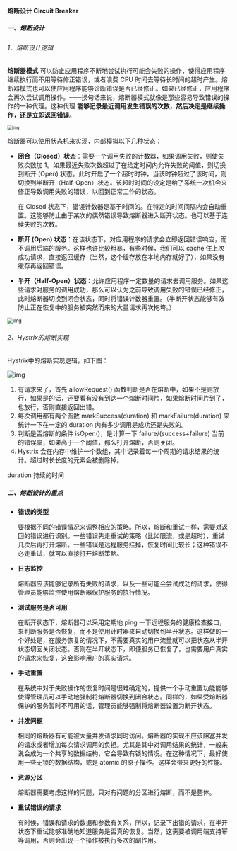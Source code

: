 #### 熔断设计 Circuit Breaker

##### 一、熔断设计

###### 1、熔断设计逻辑

**熔断器模式** 可以防止应用程序不断地尝试执行可能会失败的操作，使得应用程序继续执行而不用等待修正错误，或者浪费 CPU 时间去等待长时间的超时产生。熔断器模式也可以使应用程序能够诊断错误是否已经修正。如果已经修正，应用程序会再次尝试调用操作。——换句话来说，熔断器模式就像是那些容易导致错误的操作的一种代理。这种代理 **能够记录最近调用发生错误的次数，然后决定是继续操作，还是立即返回错误**。

<img src="https://liuyang-picbed.oss-cn-shanghai.aliyuncs.com/img/850b613bae392236fdd097c70f7a5093.png" alt="img" style="zoom: 67%;" />

熔断器可以使用状态机来实现，内部模拟以下几种状态：

- **闭合（Closed）状态**：需要一个调用失败的计数器，如果调用失败，则使失败次数加 1。如果最近失败次数超过了在给定时间内允许失败的阈值，则切换到断开 (Open) 状态。此时开启了一个超时时钟，当该时钟超过了该时间，则切换到半断开（Half-Open）状态。该超时时间的设定是给了系统一次机会来修正导致调用失败的错误，以回到正常工作的状态。

  在 Closed 状态下，错误计数器是基于时间的。在特定的时间间隔内会自动重置。这能够防止由于某次的偶然错误导致熔断器进入断开状态。也可以基于连续失败的次数。

- **断开 (Open) 状态**：在该状态下，对应用程序的请求会立即返回错误响应，而不调用后端的服务。这样也许比较粗暴，有些时候，我们可以 cache 住上次成功请求，直接返回缓存（当然，这个缓存放在本地内存就好了），如果没有缓存再返回错误。

- **半开（Half-Open）状态**：允许应用程序一定数量的请求去调用服务。如果这些请求对服务的调用成功，那么可以认为之前导致调用失败的错误已经修正，此时熔断器切换到闭合状态，同时将错误计数器重置。（半断开状态能够有效防止正在恢复中的服务被突然而来的大量请求再次拖垮。）

<img src="https://liuyang-picbed.oss-cn-shanghai.aliyuncs.com/img/34151c1a1caa1bd57a6fcdd3c92b7d7f.png" alt="img" style="zoom: 80%;" />

###### 2、Hystrix的熔断实现

Hystrix中的熔断实现逻辑，如下图：

![img](https://liuyang-picbed.oss-cn-shanghai.aliyuncs.com/img/908a291d5698db2dc4734119371241e4.png)

1. 有请求来了，首先 allowRequest() 函数判断是否在熔断中，如果不是则放行，如果是的话，还要看有没有到达一个熔断时间片，如果熔断时间片到了，也放行，否则直接返回出错。
2. 每次调用都有两个函数 markSuccess(duration) 和 markFailure(duration) 来统计一下在一定的 duration 内有多少调用是成功还是失败的。
3. 判断是否熔断的条件 isOpen()，是计算一下 failure/(success+failure) 当前的错误率，如果高于一个阈值，那么打开熔断，否则关闭。
4. Hystrix 会在内存中维护一个数组，其中记录着每一个周期的请求结果的统计。超过时长长度的元素会被删除掉。

duration  持续的时间

##### 二、熔断设计的重点

- **错误的类型**

  要根据不同的错误情况来调整相应的策略。所以，熔断和重试一样，需要对返回的错误进行识别。一些错误先走重试的策略（比如限流，或是超时），重试几次后再打开熔断。一些错误是远程服务挂掉，恢复时间比较长；这种错误不必走重试，就可以直接打开熔断策略。

- **日志监控**

  熔断器应该能够记录所有失败的请求，以及一些可能会尝试成功的请求，使得管理员能够监控使用熔断器保护服务的执行情况。

- **测试服务是否可用**

  在断开状态下，熔断器可以采用定期地 ping 一下远程服务的健康检查接口，来判断服务是否恢复，而不是使用计时器来自动切换到半开状态。这样做的一个好处是，在服务恢复的情况下，不需要真实的用户流量就可以把状态从半开状态切回关闭状态。否则在半开状态下，即便服务已恢复了，也需要用户真实的请求来恢复，这会影响用户的真实请求。

- **手动重置**

  在系统中对于失败操作的恢复时间是很难确定的，提供一个手动重置功能能够使得管理员可以手动地强制将熔断器切换到闭合状态。同样的，如果受熔断器保护的服务暂时不可用的话，管理员能够强制将熔断器设置为断开状态。

- **并发问题**

  相同的熔断器有可能被大量并发请求同时访问。熔断器的实现不应该阻塞并发的请求或者增加每次请求调用的负担。尤其是其中对调用结果的统计，一般来说会成为一个共享的数据结构，它会导致有锁的情况。在这种情况下，最好使用一些无锁的数据结构，或是 atomic 的原子操作。这样会带来更好的性能。

- **资源分区**

  熔断器需要考虑这样的问题，只对有问题的分区进行熔断，而不是整体。

- **重试错误的请求**

  有时候，错误和请求的数据和参数有关系，所以，记录下出错的请求，在半开状态下重试能够准确地知道服务是否真的恢复。当然，这需要被调用端支持幂等调用，否则会出现一个操作被执行多次的副作用。









